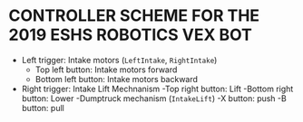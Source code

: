  

CONTROLLER SCHEME FOR THE 2019 ESHS ROBOTICS VEX BOT
====================================================

- Left trigger: Intake motors (`LeftIntake`, `RightIntake`)
  - Top left button: Intake motors forward
  - Bottom left button: Intake motors backward
- Right trigger: Intake Lift Mechnanism 
  -Top right button: Lift 
  -Bottom right button: Lower
-Dumptruck mechanism (`IntakeLift`)
  -X button: push
  -B button: pull 
